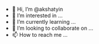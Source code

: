 - 👋 Hi, I’m @akshatyin
- 👀 I’m interested in ...
- 🌱 I’m currently learning ...
- 💞️ I’m looking to collaborate on ...
- 📫 How to reach me ...

<!---
akshatyin/akshatyin is a ✨ special ✨ repository because its `README.md` (this file) appears on your GitHub profile.
You can click the Preview link to take a look at your changes.
--->
